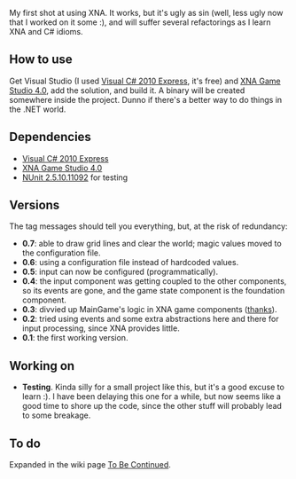My first shot at using XNA. It works, but it's ugly as sin (well, less ugly now that I worked on it some :), and will suffer several refactorings as I learn XNA and C# idioms.

How to use
----------

Get Visual Studio (I used [Visual C# 2010 Express][vcsx10], it's free) and [XNA Game Studio 4.0][xna4], add the solution, and build it. A binary will be created somewhere inside the project. Dunno if there's a better way to do things in the .NET world.

Dependencies
------------

* [Visual C# 2010 Express][vcsx10]
* [XNA Game Studio 4.0][xna4]
* [NUnit 2.5.10.11092][nunit2_5_10] for testing

Versions
--------

The tag messages should tell you everything, but, at the risk of redundancy:

* **0.7**: able to draw grid lines and clear the world; magic values moved to the configuration file.
* **0.6**: using a configuration file instead of hardcoded values.
* **0.5**: input can now be configured (programmatically).
* **0.4**: the input component was getting coupled to the other components, so its events are gone, and the game state component is the foundation component.
* **0.3**: divvied up MainGame's logic in XNA game components ([thanks][nuclex-components]).
* **0.2**: tried using events and some extra abstractions here and there for input processing, since XNA provides little.
* **0.1**: the first working version.

Working on
----------

* **Testing**. Kinda silly for a small project like this, but it's a good excuse to learn :). I have been delaying this one for a while, but now seems like a good time to shore up the code, since the other stuff will probably lead to some breakage. 

To do
-----

Expanded in the wiki page [To Be Continued][tobecontinued].


[vcsx10]: http://www.microsoft.com/visualstudio/en-us/products/2010-editions/visual-csharp-express
[xna4]: http://www.microsoft.com/download/en/details.aspx?id=23714
[nunit2_5_10]: http://www.nunit.org/download.html
[nuclex-components]: http://www.nuclex.org/articles/architecture/6-game-components-and-game-services
[ninject]: http://ninject.org/
[ninject-xna]: http://www.nuclex.org/articles/architecture/9-using-dependency-injection-in-xna
[nuget]: http://nuget.org/
[tobecontinued]: https://github.com/hanjos/gameoflife-xna/wiki/To-Be-Continued